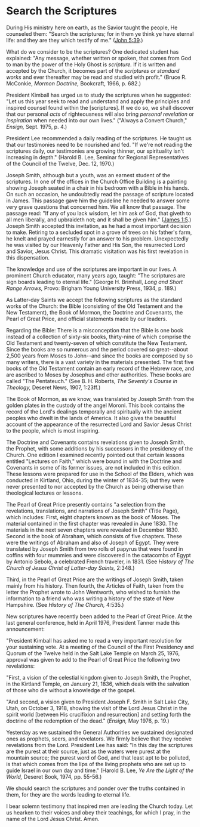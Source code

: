 # Search the Scriptures

During His ministry here on earth, as the Savior taught the people, He
counseled them: "Search the scriptures; for in them ye think ye have eternal
life: and they are they which testify of me." ([John
5:39](https://www.lds.org/scriptures/nt/john/5.39?lang=eng#38).)

What do we consider to be the scriptures? One dedicated student has explained:
"Any message, whether written or spoken, that comes from God to man by the
power of the Holy Ghost is _scripture._ If it is written and accepted by the
Church, it becomes part of the _scriptures or standard works_ and ever
thereafter may be read and studied with profit." (Bruce R. McConkie, _Mormon
Doctrine,_ Bookcraft, 1966, p. 682.)

President Kimball has urged us to study the scriptures when he suggested: "Let
us this year seek to read and understand and apply the principles and inspired
counsel found within the [scriptures]. If we do so, we shall discover that our
personal _acts_ of righteousness will also bring _personal revelation_ or
_inspiration_ when needed into our own lives." ("Always a Convert Church,"
_Ensign,_ Sept. 1975, p. 4.)

President Lee recommended a daily reading of the scriptures. He taught us that
our testimonies need to be nourished and fed. "If we're not reading the
scriptures daily, our testimonies are growing thinner, our spirituality isn't
increasing in depth." (Harold B. Lee, Seminar for Regional Representatives of
the Council of the Twelve, Dec. 12, 1970.)

Joseph Smith, although but a youth, was an earnest student of the scriptures.
In one of the offices in the Church Office Building is a painting showing
Joseph seated in a chair in his bedroom with a Bible in his hands. On such an
occasion, he undoubtedly read the passage of scripture located in James. This
passage gave him the guideline he needed to answer some very grave questions
that concerned him. We all know that passage. The passage read: "If any of you
lack wisdom, let him ask of God, that giveth to all men liberally, and
upbraideth not; and it shall be given him." ([James
1:5](https://www.lds.org/scriptures/nt/james/1.5?lang=eng#4).) Joseph Smith
accepted this invitation, as he had a most important decision to make.
Retiring to a secluded spot in a grove of trees on his father's farm, he knelt
and prayed earnestly for an answer to his problem. Unexpectedly he was visited
by our Heavenly Father and His Son, the resurrected Lord and Savior, Jesus
Christ. This dramatic visitation was his first revelation in this
dispensation.

The knowledge and use of the scriptures are important in our lives. A
prominent Church educator, many years ago, taught: "The scriptures are sign
boards leading to eternal life." (George H. Brimhall, _Long and Short Range
Arrows,_ Provo: Brigham Young University Press, 1934, p. 189.)

As Latter-day Saints we accept the following scriptures as the standard works
of the Church: the Bible (consisting of the Old Testament and the New
Testament), the Book of Mormon, the Doctrine and Covenants, the Pearl of Great
Price, and official statements made by our leaders.

Regarding the Bible: There is a misconception that the Bible is one book
instead of a collection of sixty-six books, thirty-nine of which comprise the
Old Testament and twenty-seven of which constitute the New Testament. Since
the books are so numerous and the period covered so great--about 2,500 years
from Moses to John--and since the books are composed by so many writers, there
is a vast variety in the materials presented. The first five books of the Old
Testament contain an early record of the Hebrew race, and are ascribed to
Moses by Josephus and other authorities. These books are called "The
Pentateuch." (See B. H. Roberts, _The Seventy's Course in Theology,_ Deseret
News, 1907, 1:23ff.)

The Book of Mormon, as we know, was translated by Joseph Smith from the golden
plates in the custody of the angel Moroni. This book contains the record of
the Lord's dealings temporally and spiritually with the ancient peoples who
dwelt in the lands of America. It also gives the beautiful account of the
appearance of the resurrected Lord and Savior Jesus Christ to the people,
which is most inspiring.

The Doctrine and Covenants contains revelations given to Joseph Smith, the
Prophet, with some additions by his successors in the presidency of the
Church. One edition I examined recently pointed out that certain lessons
entitled "Lectures on Faith," which were bound in with the Doctrine and
Covenants in some of its former issues, are not included in this edition.
These lessons were prepared for use in the School of the Elders, which was
conducted in Kirtland, Ohio, during the winter of 1834-35; but they were never
presented to nor accepted by the Church as being otherwise than theological
lectures or lessons.

The Pearl of Great Price presently contains "a selection from the revelations,
translations, and narrations of Joseph Smith" (Title Page), which includes:
First, eight chapters known as the book of Moses. The material contained in
the first chapter was revealed in June 1830. The materials in the next seven
chapters were revealed in December 1830. Second is the book of Abraham, which
consists of five chapters. These were the writings of Abraham and also of
Joseph of Egypt. They were translated by Joseph Smith from two rolls of
papyrus that were found in coffins with four mummies and were discovered in
the catacombs of Egypt by Antonio Sebolo, a celebrated French traveler, in
1831. (See _History of The Church of Jesus Christ of Latter-day Saints,_
2:348.)

Third, in the Pearl of Great Price are the writings of Joseph Smith, taken
mainly from his history. Then fourth, the Articles of Faith, taken from the
letter the Prophet wrote to John Wentworth, who wished to furnish the
information to a friend who was writing a history of the state of New
Hampshire. (See _History of The Church,_ 4:535.)

New scriptures have recently been added to the Pearl of Great Price. At the
last general conference, held in April 1976, President Tanner made this
announcement:

"President Kimball has asked me to read a very important resolution for your
sustaining vote. At a meeting of the Council of the First Presidency and
Quorum of the Twelve held in the Salt Lake Temple on March 25, 1976, approval
was given to add to the Pearl of Great Price the following two revelations:

"First, a vision of the celestial kingdom given to Joseph Smith, the Prophet,
in the Kirtland Temple, on January 21, 1836, which deals with the salvation of
those who die without a knowledge of the gospel.

"And second, a vision given to President Joseph F. Smith in Salt Lake City,
Utah, on October 3, 1918, showing the visit of the Lord Jesus Christ in the
spirit world [between His crucifixion and resurrection] and setting forth the
doctrine of the redemption of the dead." (_Ensign,_ May 1976, p. 19.)

Yesterday as we sustained the General Authorities we sustained designated ones
as prophets, seers, and revelators. We firmly believe that they receive
revelations from the Lord. President Lee has said: "In this day the scriptures
are the purest at their source, just as the waters were purest at the mountain
source; the purest word of God, and that least apt to be polluted, is that
which comes from the lips of the living prophets who are set up to guide
Israel in our own day and time." (Harold B. Lee, _Ye Are the Light of the
World,_ Deseret Book, 1974, pp. 55-56.)

We should search the scriptures and ponder over the truths contained in them,
for they are the words leading to eternal life.

I bear solemn testimony that inspired men are leading the Church today. Let us
hearken to their voices and obey their teachings, for which I pray, in the
name of the Lord Jesus Christ. Amen.

